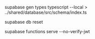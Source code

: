supabase gen types typescript --local > ../shared/database/src/schema/index.ts

supabase db reset

supabase functions serve --no-verify-jwt
